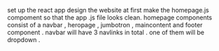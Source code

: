 set up the react app
design the website
at first make the homepage.js compoment so that the app .js file looks clean.
homepage components consist of a navbar , heropage , jumbotron , maincontent and footer component .
navbar will have 3 navlinks in total . one of them will be dropdown .
